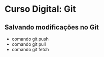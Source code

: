# Curso Digital: Git 

## Salvando modificações no Git 

* comando git push
* comando git pull
* comando git fetch